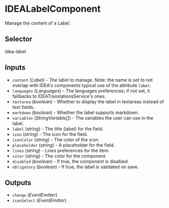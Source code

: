 # IDEALabelComponent

Manage the content of a Label.

## Selector

idea-label

## Inputs

- `content` (*Label*) - The label to manage.
Note: the name is set to not overlap with IDEA's components typical use of the attribute `label`.
- `languages` (*Languages*) - The languages preferences; if not set, it fallbacks to IDEATranslationsService's ones.
- `textarea` (*boolean*) - Whether to display the label in textareas instead of text fields.
- `markdown` (*boolean*) - Whether the label supports markdown.
- `variables` (*StringVariable[]*) - The variables the user can use in the label.
- `label` (*string*) - The title (label) for the field.
- `icon` (*string*) - The icon for the field.
- `iconColor` (*string*) - The color of the icon.
- `placeholder` (*string*) - A placeholder for the field.
- `lines` (*string*) - Lines preferences for the item.
- `color` (*string*) - The color for the component.
- `disabled` (*boolean*) - If true, the component is disabled.
- `obligatory` (*boolean*) - If true, the label is validated on save.

## Outputs

- `change` (*EventEmitter<void>*) 
- `iconSelect` (*EventEmitter<void>*) 
